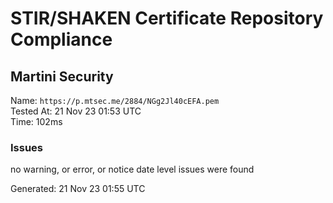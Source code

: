 # STIR/SHAKEN Certificate Repository Compliance

## Martini Security

Name: `https://p.mtsec.me/2884/NGg2Jl40cEFA.pem`\
Tested At: 21 Nov 23 01:53 UTC\
Time: 102ms

### Issues

no warning, or error, or notice date level issues were found

Generated: 21 Nov 23 01:55 UTC